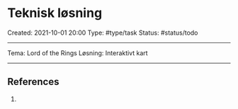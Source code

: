# Teknisk løsning
Created: 2021-10-01 20:00
Type: #type/task
Status: #status/todo

---

Tema: Lord of the Rings
Løsning: Interaktivt kart 



---

## References
1. 